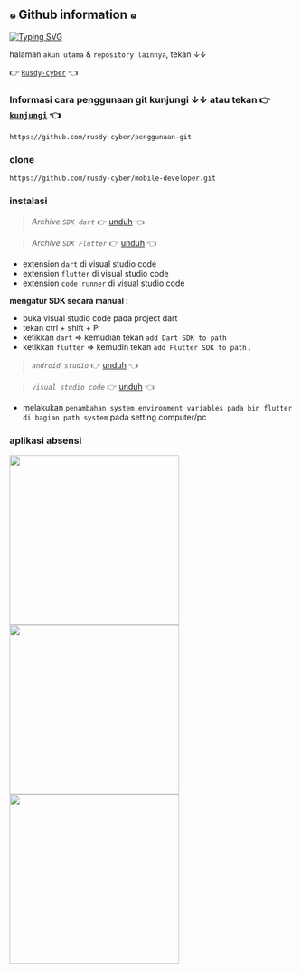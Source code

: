 ## ๑ Github information ๑ 

<a href="https://github.com/rusdy-cyber" target="_blank"><img src="http://readme-typing-svg.herokuapp.com?font=Fira+Code&pause=1000&color=AA56F7&random=false&width=435&lines=folow+github+saya+!!;selamat+datang" alt="Typing SVG" /></a>

halaman `akun utama` & `repository lainnya`, tekan ↓↓

👉 [`Rusdy-cyber`](https://github.com/rusdy-cyber) 👈

### Informasi cara penggunaan git kunjungi ↓↓ atau tekan 👉 [`kunjungi`](https://github.com/rusdy-cyber/penggunaan-git) 👈
```
https://github.com/rusdy-cyber/penggunaan-git
```

### clone
```
https://github.com/rusdy-cyber/mobile-developer.git
```
### instalasi
> _Archive `SDK dart`_
👉 [unduh](https://dart.dev/get-dart/archive) 👈

>  _Archive `SDK Flutter`_
👉 [unduh](https://docs.flutter.dev/get-started/install/windows/mobile?tab=download) 👈

- extension `dart` di visual studio code
- extension `flutter` di visual studio code
- extension `code runner` di visual studio code

**mengatur SDK secara manual :**

  - buka visual studio code pada project dart
  - tekan ctrl + shift + P
  - ketikkan `dart` ⇒ kemudian tekan `add Dart SDK to path`
  - ketikkan `flutter` ⇒ kemudin tekan `add Flutter SDK to path` .


> _`android studio`_
  👉 [unduh](https://developer.android.com/studio?gad_source=1&gclid=Cj0KCQiArrCvBhCNARIsAOkAGcXZSUlPerfAqU4DBZu37eSqlnZY28NITx0xM1m7SMVcAK-tObu_mmAaAkjxEALw_wcB&gclsrc=aw.ds&hl=id) 👈

> _`visual studio code`_
  👉 [unduh](https://code.visualstudio.com/) 👈

- melakukan `penambahan system environment variables pada bin flutter di bagian path system` pada setting computer/pc

### aplikasi absensi

<img src="https://github.com/rusdy-cyber/mobile-developer/blob/main/absesnsi/gambar/page1.png" width="300px"><img src="https://github.com/rusdy-cyber/mobile-developer/blob/main/absesnsi/gambar/page2.png" width="300px"><img src="https://github.com/rusdy-cyber/mobile-developer/blob/main/absesnsi/gambar/page3.png" width="300px">

